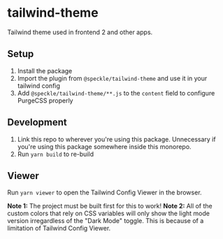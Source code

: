 # tailwind-theme

Tailwind theme used in frontend 2 and other apps.

## Setup

1. Install the package
1. Import the plugin from `@speckle/tailwind-theme` and use it in your tailwind config
1. Add `@speckle/tailwind-theme/**.js` to the `content` field to configure PurgeCSS properly

## Development

1. Link this repo to wherever you're using this package. Unnecessary if you're using this package somewhere inside this monorepo.
1. Run `yarn build` to re-build

## Viewer

Run `yarn viewer` to open the Tailwind Config Viewer in the browser.

**Note 1:** The project must be built first for this to work!
**Note 2:** All of the custom colors that rely on CSS variables will only show the light mode version irregardless of the "Dark Mode" toggle. This is because of a limitation of Tailwind Config Viewer.
